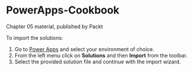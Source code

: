 # PowerApps-Cookbook
Chapter 05 material, published by Packt

To import the solutions:
1. Go to [Power Apps](https://make.powerapps.com) and select your environment of choice.
2. From the left menu click on **Solutions** and then **Import** from the toolbar.
3. Select the provided solution file and continue with the import wizard.